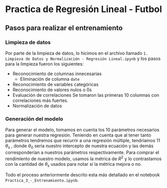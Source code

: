 # Practica de Regresión Lineal - Futbol
## Pasos para realizar el entrenamiento
### Limpieza de datos
Por parte de la limpieza de datos, lo hicimos en el archivo llamado `1. Limpieza de Datos y Normalización - Regresión Lineal.ipynb` y los pasos para la limpieza fueron los siguientes:
- Reconocimiento de columnas innecesarias
  - Eliminación de columna `date`
- Reconocimiento de variables categóricas
- Reconocimiento de valores nulos o 0s
- Evaluación de correlaciones
  Se tomaron las primeras 10 columnas con correlaciones más fuertes.
- Normalización de datos

### Generación del modelo
Para generar el modelo, tomamos en cuenta los 10 parámetros necesarios para generar nuestra regresión. Teniendo en cuenta que al tener tanto parámetros tendremos que recurrir a una regresión múltiple, tendríamos 11 $\theta_s$ , donde $\theta_0$ seria nuestro intercepto de nuestra ecuación y las demás corresponderían a nuestros parámetros respectivamente. Para comprar el rendimiento de nuestro modelo, usamos la métrica de $R^2$ y lo contrastamos con la cantidad de $\theta_s$ usados para notar si la métrica mejora o no.

Todo el proceso anteriormente descrito esta más detallado en el notebook `Practica_3_-_Entrenamiento.ipynb`.

